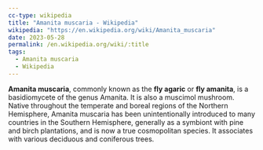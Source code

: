 ```yaml
---
cc-type: wikipedia
title: "Amanita muscaria - Wikipedia"
wikipedia: "https://en.wikipedia.org/wiki/Amanita_muscaria"
date: 2023-05-28
permalink: /en.wikipedia.org/wiki/:title
tags:
  - Amanita muscaria
  - Wikipedia
---
```

**Amanita muscaria**, commonly known as the **fly agaric** or **fly amanita**, is a basidiomycete of the genus Amanita. It is also a muscimol mushroom. Native throughout the temperate and boreal regions of the Northern Hemisphere, Amanita muscaria has been unintentionally introduced to many countries in the Southern Hemisphere, generally as a symbiont with pine and birch plantations, and is now a true cosmopolitan species. It associates with various deciduous and coniferous trees.